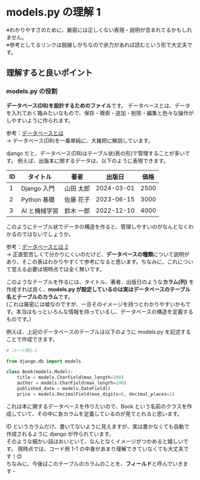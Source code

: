 # models.py の理解 1

※わかりやすさのために、厳密には正しくない表現・説明が含まれてるかもしれません。  
※参考としてるリンクは脱線しがちなので余力があれば読むという形で大丈夫です。

## 理解すると良いポイント

### models.py の役割

**データベース(DB)を設計するためのファイル**です。
データベースとは、データを入れておく箱みたいなもので、保存・検索・追加・削除・編集と色々な操作がしやすいように作られます。

参考：[データベースとは](https://wa3.i-3-i.info/word133.html)  
→ データベース(DB)を一番単純に、大雑把に解説しています。

django だと、データベース(DB)はテーブル状(表の形)で管理することが多いです。
例えば、出版本に関するデータは、以下のように表現できます。

| ID  | タイトル      | 著者      | 出版日     | 価格 |
| --- | ------------- | --------- | ---------- | ---- |
| 1   | Django 入門   | 山田 太郎 | 2024-03-01 | 2500 |
| 2   | Python 基礎   | 佐藤 花子 | 2023-06-15 | 3000 |
| 3   | AI と機械学習 | 鈴木 一郎 | 2022-12-10 | 4000 |

このようにテーブル状でデータの構造を作ると、管理しやすいのがなんとなくわかるのではないでしょうか。

参考：[データベースとは 2](https://it-trend.jp/database/article/89-0065)  
→ 正直堅苦しくて分かりにくいのだけど、**データベースの種類**について説明があり、そこの表はわかりやすくて参考になると思います。ちなみに、これについて覚える必要は現時点では全く無いです。

このようなテーブルを作るには、タイトル、著者、出版日のような**カラム(列)** を作成すれば良く、**models.py が設定しているのは実はデータベースのテーブル名とテーブルのカラム**です。  
(これは厳密には嘘なのですが、一旦そのイメージを持つとわかりやすいかもです。本当はもっといろんな情報を持っているし、データベースの構造を定義するものです。)

例えば、上記のデータベースのテーブルは以下のように models.py を記述することで作成できます。

```python
# コード例1-1

from django.db import models

class Book(models.Model):
    title = models.CharField(max_length=200)
    author = models.CharField(max_length=100)
    published_date = models.DateField()
    price = models.DecimalField(max_digits=6, decimal_places=2)
```

これは本に関するデータベースを作りたいので、Book という名前のクラスを作成していて、その中に各カラムを定義しているのが見てとれると思います。

ID というカラムだけ、書いてないように見えますが、実は書かなくても自動で作成されるように django が作られています。  
そのような細かい話はおいといて、なんとなくイメージがつかめると嬉しいです。
現時点では、コード例 1-1 の中身があまり理解できていなくても大丈夫です！😊  
ちなみに、今後はこのテーブルのカラムのことを、**フィールド**と呼んでいきます・
